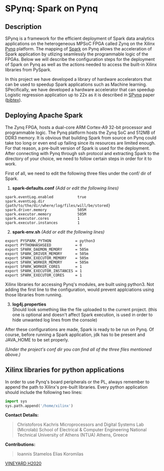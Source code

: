 # SPynq: Spark on Pynq

## Description

SPynq is a framework for the efficient deployment of Spark data analytics applications on the heterogeneous MPSoC FPGA called Zynq on the Xilinx [Pynq](http://www.pynq.io/) platform. The mapping of [Spark](http://spark.apache.org/) on Pynq allows the acceleration of Spark application by utlizing seamlessly the programmable logic of the FPGAs. Below we will describe the configuration steps for the deployment of Spark on Pynq as well as the actions needed to access the built-in Xilinx libraries from PySpark.

In this project we have developed a library of hardware accelerators that can be used to speedup Spark applications such as Machine learning. SPecifically, we have developed a hardware accelerator that can speedup Logistic regression application up to 22x as it is described in [SPynq](http://vineyard-h2020.eu/download.php?f=81&lang=en&key=6453050166fa5731bfbd16364f5fe97d) paper ([bibtex](http://kachris.weebly.com/uploads/1/3/6/6/13662069/spynq_bibtex.txt)).


## Deploying Apache Spark

The Zynq FPGA, hosts a dual-core ARM Cortex-A9 32-bit processor and programmable logic. The Pynq platform hosts the Zynq SoC and 512MB of DDR3 memory. It is obvious that building Spark from source on Pynq could take too long or even end up failing since its resources are limited enough. For that reason, a pre-built version of Spark is used for the deployment. After connecting with Pynq through ssh protocol and extracting Spark to the directory of your choice, we need to follow certain steps in order for it to work.

First of all, we need to edit the following three files under the conf/ dir of Spark. 

1. **spark-defaults.conf**  _(Add or edit the following lines)_

  ```shell
  spark.eventLog.enabled           true  
  spark.eventLog.dir               {path/to/the/dir/where/log/files/will/be/stored}  
  spark.driver.memory              505M  
  spark.executor.memory            505M 
  spark.executor.cores             1
  spark.executor.instances         1
  ```
  
2. **spark-env.sh**  _(Add or edit the following lines)_  

  ```shell
  export PYSPARK_PYTHON           = python3
  export PYTHONHASHSEED           = 0
  export SPARK_DAEMON_MEMORY      = 505m
  export SPARK_DRIVER_MEMORY      = 505m
  export SPARK_EXECUTOR_MEMORY    = 505m
  export SPARK_WORKER_MEMORY      = 505m
  export SPARK_WORKER_CORES       = 1
  export SPARK_EXECUTOR_INSTANCES = 1
  export SPARK_EXECUTOR_CORES     = 1
 
  ```
  
  Xilinx libraries for accessing Pynq's modules, are built using python3. Not adding the first line to the configuration, would prevent applciations using those libraries from running.

3. **log4j.properties**  
Should look something like the file uploaded to the current project. (this one is optional and doesn't affect Spark execution, is used in order to hide unwanted log lines from the console)

After these configurations are made, Spark is ready to be run on Pynq. Of course, before running a Spark application, jdk has to be present and JAVA_HOME to be set properly.

 _(Under the project's conf dir you can find all of the three files mentioned above.)_
 
## Xilinx libraries for python applications
In order to use Pynq's board peripherals or the PL, always remember to append the path to Xilinx's pre-built libraries. Every python application should include the following two lines:
  ```python
  import sys
  sys.path.append('/home/xilinx')
  ```

**Contact Details:**
> Christoforos Kachris
Microprocessors and Digital Systems Lab (Microlab)
School of Electrical & Computer Engineering 
National Technical University of Athens (NTUA)
Athens, Greece

**Contributions:**
>Ioannis Stamelos
Elias Koromilas


[VINEYARD H2020](http://vineyard-h2020.eu)



